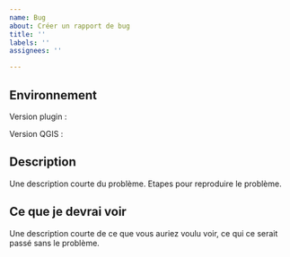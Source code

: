```yaml
---
name: Bug
about: Créer un rapport de bug
title: ''
labels: ''
assignees: ''

---
```


## Environnement

Version plugin : 

Version QGIS :

## Description

Une description courte du problème. Etapes pour reproduire le problème.

## Ce que je devrai voir

Une description courte de ce que vous auriez voulu voir, ce qui ce serait passé sans le problème.

